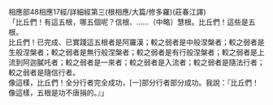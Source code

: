 相應部48相應17經/詳細經第三(根相應/大篇/修多羅)(莊春江譯)  
「比丘們！有這五根，哪五個呢？信根、……（中略）慧根。比丘們！這些是五根。  
比丘們！已完成、已實踐這五根者是阿羅漢；較之弱者是中般涅槃者；較之弱者是生般涅槃者；較之弱者是無行般涅槃者；較之弱者是有行般涅槃者；較之弱者是上流到阿迦膩吒者；較之弱者是一來者；較之弱者是入流者；較之弱者是隨法行者；較之弱者是隨信行者。  
像這樣，比丘們！全分行者完全成功，[一]部分行者部分成功。我說：『比丘們！像這樣，五根是功不唐捐的。』」  
  
  
